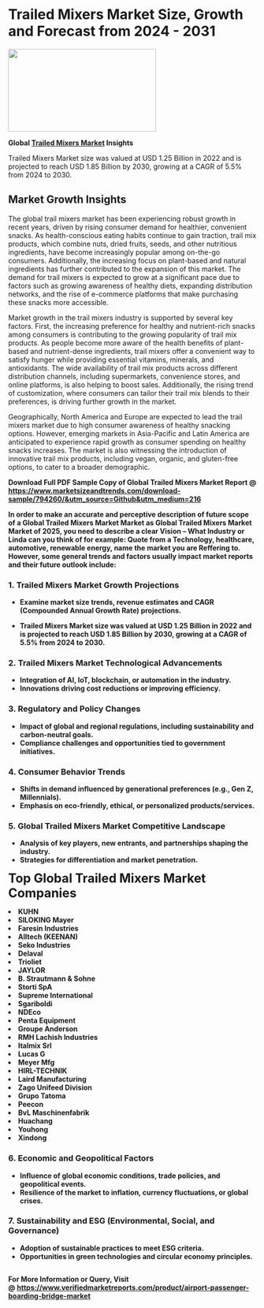 <H1>Trailed Mixers Market Size, Growth and Forecast from 2024 - 2031</H1><img class="aligncenter size-medium wp-image-584254" src="https://thirdeyenews.in/wp-content/uploads/2024/09/Global-Market-Research-300x168.jpeg" alt="" width="300" height="168" /><p><strong>Global&nbsp;<a href="https://www.marketsizeandtrends.com/download-sample/794260/&amp;utm_source=Github&utm_medium=216">Trailed Mixers Market</a> Insights</strong></p><p>Trailed Mixers Market size was valued at USD 1.25 Billion in 2022 and is projected to reach USD 1.85 Billion by 2030, growing at a CAGR of 5.5% from 2024 to 2030.</p><p><h2>Market Growth Insights</h2> <p>The global trail mixers market has been experiencing robust growth in recent years, driven by rising consumer demand for healthier, convenient snacks. As health-conscious eating habits continue to gain traction, trail mix products, which combine nuts, dried fruits, seeds, and other nutritious ingredients, have become increasingly popular among on-the-go consumers. Additionally, the increasing focus on plant-based and natural ingredients has further contributed to the expansion of this market. The demand for trail mixers is expected to grow at a significant pace due to factors such as growing awareness of healthy diets, expanding distribution networks, and the rise of e-commerce platforms that make purchasing these snacks more accessible.</p> <p><strong></strong></p> <p>Market growth in the trail mixers industry is supported by several key factors. First, the increasing preference for healthy and nutrient-rich snacks among consumers is contributing to the growing popularity of trail mix products. As people become more aware of the health benefits of plant-based and nutrient-dense ingredients, trail mixers offer a convenient way to satisfy hunger while providing essential vitamins, minerals, and antioxidants. The wide availability of trail mix products across different distribution channels, including supermarkets, convenience stores, and online platforms, is also helping to boost sales. Additionally, the rising trend of customization, where consumers can tailor their trail mix blends to their preferences, is driving further growth in the market.</p> <p>Geographically, North America and Europe are expected to lead the trail mixers market due to high consumer awareness of healthy snacking options. However, emerging markets in Asia-Pacific and Latin America are anticipated to experience rapid growth as consumer spending on healthy snacks increases. The market is also witnessing the introduction of innovative trail mix products, including vegan, organic, and gluten-free options, to cater to a broader demographic.</p> <p><strong></p><p><span class=""><strong>Download Full PDF Sample Copy of Global Trailed Mixers Market Report</strong> @ <a href="https://www.marketsizeandtrends.com/download-sample/794260/&amp;utm_source=Github&utm_medium=216" target="_blank">https://www.marketsizeandtrends.com/download-sample/794260/&amp;utm_source=Github&utm_medium=216</a></span></p><p>In order to make an accurate and perceptive description of future scope of a Global&nbsp;Trailed Mixers Market Market as Global&nbsp;Trailed Mixers Market Market of 2025, you need to describe a clear Vision &ndash; What Industry or Linda can you think of for example: Quote from a Technology, healthcare, automotive, renewable energy, name the market you are Reffering to. However, some general trends and factors usually impact market reports and their future outlook include:</p><h3>1.&nbsp;<strong>Trailed Mixers Market Growth Projections</strong></h3><ul><li>Examine market size trends, revenue estimates and CAGR (Compounded Annual Growth Rate) projections.</li><li><p>Trailed Mixers Market size was valued at USD 1.25 Billion in 2022 and is projected to reach USD 1.85 Billion by 2030, growing at a CAGR of 5.5% from 2024 to 2030.</p></li></ul><h3>2.&nbsp;<strong>Trailed Mixers Market Technological Advancements</strong></h3><ul><li>Integration of AI, IoT, blockchain, or automation in the industry.</li><li>Innovations driving cost reductions or improving efficiency.</li></ul><h3>3.&nbsp;<strong>Regulatory and Policy Changes</strong></h3><ul><li>Impact of global and regional regulations, including sustainability and carbon-neutral goals.</li><li>Compliance challenges and opportunities tied to government initiatives.</li></ul><h3>4.&nbsp;<strong>Consumer Behavior Trends</strong></h3><ul><li>Shifts in demand influenced by generational preferences (e.g., Gen Z, Millennials).</li><li>Emphasis on eco-friendly, ethical, or personalized products/services.</li></ul><h3>5.&nbsp;<strong>Global Trailed Mixers Market Competitive Landscape</strong></h3><ul><li>Analysis of key players, new entrants, and partnerships shaping the industry.</li><li>Strategies for differentiation and market penetration.</li></ul><p data-pm-slice="1 1 []"><span style="color: inherit; font-family: inherit; font-size: 25px;">Top Global Trailed Mixers Market Companies</span></p><div class="" data-test-id=""><p><li>KUHN</li><li> SILOKING Mayer</li><li> Faresin Industries</li><li> Alltech (KEENAN)</li><li> Seko Industries</li><li> Delaval</li><li> Trioliet</li><li> JAYLOR</li><li> B. Strautmann & Sohne</li><li> Storti SpA</li><li> Supreme International</li><li> Sgariboldi</li><li> NDEco</li><li> Penta Equipment</li><li> Groupe Anderson</li><li> RMH Lachish Industries</li><li> Italmix Srl</li><li> Lucas G</li><li> Meyer Mfg</li><li> HIRL-TECHNIK</li><li> Laird Manufacturing</li><li> Zago Unifeed Division</li><li> Grupo Tatoma</li><li> Peecon</li><li> BvL Maschinenfabrik</li><li> Huachang</li><li> Youhong</li><li> Xindong</li></p></div><h3>6.&nbsp;<strong>Economic and Geopolitical Factors</strong></h3><ul><li>Influence of global economic conditions, trade policies, and geopolitical events.</li><li>Resilience of the market to inflation, currency fluctuations, or global crises.</li></ul><h3>7.&nbsp;<strong>Sustainability and ESG (Environmental, Social, and Governance)</strong></h3><ul><li>Adoption of sustainable practices to meet ESG criteria.</li><li>Opportunities in green technologies and circular economy principles.</li></ul><h2><strong style="font-size: 14px;">For More Information or Query, Visit @&nbsp;</strong><a style="background-color: #ffffff; font-size: 14px;" href="https://www.marketsizeandtrends.com/report/trailed-mixers-market/" target="_blank">https://www.verifiedmarketreports.com/product/airport-passenger-boarding-bridge-market</a></h2>
